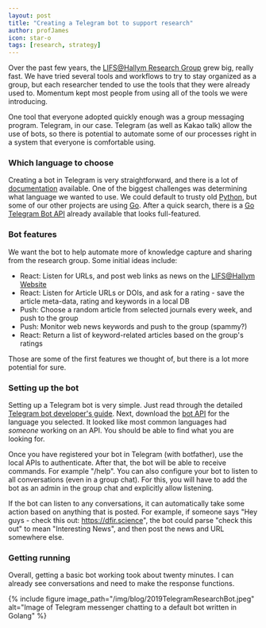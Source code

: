 ```yaml
---
layout: post
title: "Creating a Telegram bot to support research"
author: profJames
icon: star-o
tags: [research, strategy]
---
```


Over the past few years, the [LIFS@Hallym Research Group](https://lifs.hallym.ac.kr) grew big, really fast.
We have tried several tools and workflows to try to stay organized as a group, but each researcher tended to use
the tools that they were already used to. Momentum kept most people from using all of the tools we were introducing.

One tool that everyone adopted quickly enough was a group messaging program. Telegram, in our case. Telegram (as well as
Kakao talk) allow the use of bots, so there is potential to automate some of our processes right in a system that everyone is comfortable using.

### Which language to choose
Creating a bot in Telegram is very straightforward, and there is a lot of [documentation](https://core.telegram.org/bots) available. One of the biggest
challenges was determining what language we wanted to use. We could default to trusty old [Python](https://www.python.org/), but some of our other
projects are using [Go](https://golang.org/). After a quick search, there is a [Go Telegram Bot API](https://go-telegram-bot-api.github.io/)
already available that looks full-featured.

### Bot features
We want the bot to help automate more of knowledge capture and sharing from the research group. Some initial ideas include:

* React: Listen for URLs, and post web links as news on the [LIFS@Hallym Website](https://lifs.hallym.ac.kr)
* React: Listen for Article URLs or DOIs, and ask for a rating - save the article meta-data, rating and keywords in a local DB
* Push: Choose a random article from selected journals every week, and push to the group
* Push: Monitor web news keywords and push to the group (spammy?)
* React: Return a list of keyword-related articles based on the group's ratings

Those are some of the first features we thought of, but there is a lot more potential for sure.

### Setting up the bot
Setting up a Telegram bot is very simple. Just read through the detailed [Telegram bot developer's guide](https://core.telegram.org/bots). Next, download the [bot API](https://go-telegram-bot-api.github.io/) for the language you selected. It looked like most common languages had *someone* working on an API. You should be able to find what you are looking for.

Once you have registered your bot in Telegram (with botfather), use the local APIs to authenticate. After that, the bot will be able
to receive commands. For example "/help". You can also configure your bot to listen to all conversations (even in a group chat). For this,
you will have to add the bot as an admin in the group chat and explicitly allow listening.

If the bot can listen to any conversations, it can automatically take some action based on anything that is posted. For example, if
someone says "Hey guys - check this out: https://dfir.science", the bot could parse "check this out" to mean "Interesting News", and then post the news and URL somewhere else.

### Getting running
Overall, getting a basic bot working took about twenty minutes. I can already see conversations and need to make the response functions.

{% include figure image_path="/img/blog/2019TelegramResearchBot.jpeg" alt="Image of Telegram messenger chatting to a default bot written in Golang" %}
